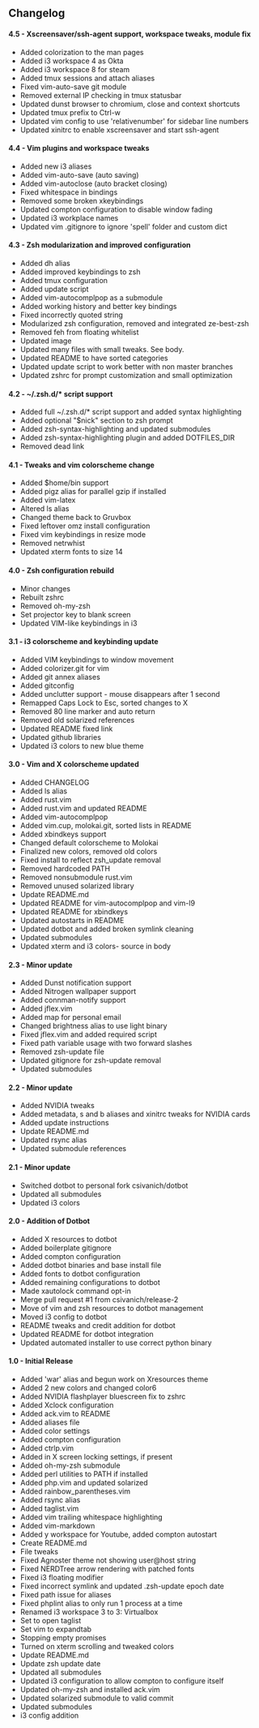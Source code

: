 Changelog
-----

#### 4.5 - Xscreensaver/ssh-agent support, workspace tweaks, module fix

 - Added colorization to the man pages
 - Added i3 workspace 4 as Okta
 - Added i3 workspace 8 for steam
 - Added tmux sessions and attach aliases
 - Fixed vim-auto-save git module
 - Removed external IP checking in tmux statusbar
 - Updated dunst browser to chromium, close and context shortcuts
 - Updated tmux prefix to Ctrl-w
 - Updated vim config to use 'relativenumber' for sidebar line numbers
 - Updated xinitrc to enable xscreensaver and start ssh-agent

#### 4.4 - Vim plugins and workspace tweaks

- Added new i3 aliases
- Added vim-auto-save (auto saving)
- Added vim-autoclose (auto bracket closing)
- Fixed whitespace in bindings
- Removed some broken xkeybindings
- Updated compton configuration to disable window fading
- Updated i3 workplace names
- Updated vim .gitignore to ignore 'spell' folder and custom dict

#### 4.3 - Zsh modularization and improved configuration

- Added dh alias
- Added improved keybindings to zsh
- Added tmux configuration
- Added update script
- Added vim-autocomplpop as a submodule
- Added working history and better key bindings
- Fixed incorrectly quoted string
- Modularized zsh configuration, removed and integrated ze-best-zsh
- Removed feh from floating whitelist
- Updated image
- Updated many files with small tweaks. See body.
- Updated README to have sorted categories
- Updated update script to work better with non master branches
- Updated zshrc for prompt customization and small optimization

#### 4.2 - ~/.zsh.d/\* script support

- Added full ~/.zsh.d/\* script support and added syntax highlighting
- Added optional "$nick" section to zsh prompt
- Added zsh-syntax-highlighting and updated submodules
- Added zsh-syntax-highlighting plugin and added DOTFILES_DIR
- Removed dead link

#### 4.1 - Tweaks and vim colorscheme change

- Added $home/bin support
- Added pigz alias for parallel gzip if installed
- Added vim-latex
- Altered ls alias
- Changed theme back to Gruvbox
- Fixed leftover omz install configuration
- Fixed vim keybindings in resize mode
- Removed netrwhist
- Updated xterm fonts to size 14

#### 4.0 - Zsh configuration rebuild

- Minor changes
- Rebuilt zshrc
- Removed oh-my-zsh
- Set projector key to blank screen
- Updated VIM-like keybindings in i3

#### 3.1 - i3 colorscheme and keybinding update

- Added VIM keybindings to window movement
- Added colorizer.git for vim
- Added git annex aliases
- Added gitconfig
- Added unclutter support - mouse disappears after 1 second
- Remapped Caps Lock to Esc, sorted changes to X
- Removed 80 line marker and auto return
- Removed old solarized references
- Updated README fixed link
- Updated github libraries
- Updated i3 colors to new blue theme

#### 3.0 - Vim and X colorscheme updated

- Added CHANGELOG
- Added ls alias
- Added rust.vim
- Added rust.vim and updated README
- Added vim-autocomplpop
- Added vim.cup, molokai.git, sorted lists in README
- Added xbindkeys support
- Changed default colorscheme to Molokai
- Finalized new colors, removed old colors
- Fixed install to reflect zsh_update removal
- Removed hardcoded PATH
- Removed nonsubmodule rust.vim
- Removed unused solarized library
- Update README.md
- Updated README for vim-autocomplpop and vim-l9
- Updated README for xbindkeys
- Updated autostarts in README
- Updated dotbot and added broken symlink cleaning
- Updated submodules
- Updated xterm and i3 colors- source in body

#### 2.3 - Minor update

- Added Dunst notification support
- Added Nitrogen wallpaper support
- Added connman-notify support
- Added jflex.vim
- Added map for personal email
- Changed brightness alias to use light binary
- Fixed jflex.vim and added required script
- Fixed path variable usage with two forward slashes
- Removed zsh-update file
- Updated gitignore for zsh-update removal
- Updated submodules

#### 2.2 - Minor update

- Added NVIDIA tweaks
- Added metadata, s and b aliases and xinitrc tweaks for NVIDIA cards
- Added update instructions
- Update README.md
- Updated rsync alias
- Updated submodule references

#### 2.1 - Minor update

- Switched dotbot to personal fork csivanich/dotbot
- Updated all submodules
- Updated i3 colors

#### 2.0 - Addition of Dotbot

- Added X resources to dotbot
- Added boilerplate gitignore
- Added compton configuration
- Added dotbot binaries and base install file
- Added fonts to dotbot configuration
- Added remaining configurations to dotbot
- Made xautolock command opt-in
- Merge pull request #1 from csivanich/release-2
- Move of vim and zsh resources to dotbot management
- Moved i3 config to dotbot
- README tweaks and credit addition for dotbot
- Updated README for dotbot integration
- Updated automated installer to use correct python binary

#### 1.0 - Initial Release

- Added 'war' alias and begun work on Xresources theme
- Added 2 new colors and changed color6
- Added NVIDIA flashplayer bluescreen fix to zshrc
- Added Xclock configuration
- Added ack.vim to README
- Added aliases file
- Added color settings
- Added compton configuration
- Added ctrlp.vim
- Added in X screen locking settings, if present
- Added oh-my-zsh submodule
- Added perl utilities to PATH if installed
- Added php.vim and updated solarized
- Added rainbow_parentheses.vim
- Added rsync alias
- Added taglist.vim
- Added vim trailing whitespace highlighting
- Added vim-markdown
- Added y workspace for Youtube, added compton autostart
- Create README.md
- File tweaks
- Fixed Agnoster theme not showing user@host string
- Fixed NERDTree arrow rendering with patched fonts
- Fixed i3 floating modifier
- Fixed incorrect symlink and updated .zsh-update epoch date
- Fixed path issue for aliases
- Fixed phplint alias to only run 1 process at a time
- Renamed i3 workspace 3 to 3: Virtualbox
- Set <TAB> to open taglist
- Set vim to expandtab
- Stopping empty promises
- Turned on xterm scrolling and tweaked colors
- Update README.md
- Update zsh update date
- Updated all submodules
- Updated i3 configuration to allow compton to configure itself
- Updated oh-my-zsh and installed ack.vim
- Updated solarized submodule to valid commit
- Updated submodules
- i3 config addition
